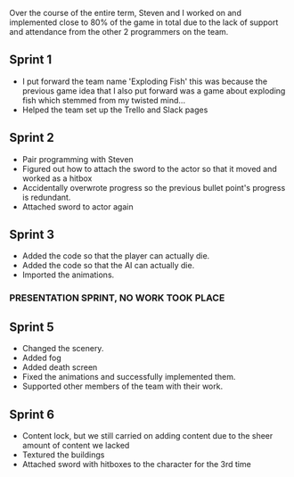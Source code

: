 Over the course of the entire term, Steven and I worked on and implemented close to 80% of the game in total due to the lack of support and attendance from the other 2 programmers on the team. 
## Sprint 1
* I put forward the team name 'Exploding Fish' this was because the previous game idea that I also put forward was a game about exploding fish which stemmed from my twisted mind...
* Helped the team set up the Trello and Slack pages
## Sprint 2
* Pair programming with Steven
* Figured out how to attach the sword to the actor so that it moved and worked as a hitbox
* Accidentally overwrote progress so the previous bullet point's progress is redundant.
* Attached sword to actor again
## Sprint 3
* Added the code so that the player can actually die.
* Added the code so that the AI can actually die.
* Imported the animations.
### PRESENTATION SPRINT, NO WORK TOOK PLACE
## Sprint 5
* Changed the scenery.
* Added fog
* Added death screen
* Fixed the animations and successfully implemented them.
* Supported other members of the team with their work.
## Sprint 6
* Content lock, but we still carried on adding content due to the sheer amount of content we lacked
* Textured the buildings
* Attached sword with hitboxes to the character for the 3rd time



